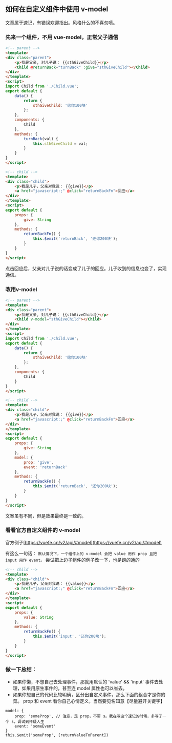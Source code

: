 ## 如何在自定义组件中使用 v-model

文章属于速记，有错误欢迎指出。风格什么的不喜勿喷。

### 先来一个组件，不用 vue-model，正常父子通信

```html
<!-- parent -->
<template>
<div class="parent">
    <p>我是父亲, 对儿子说： {{sthGiveChild}}</p>
    <Child @returnBack="turnBack" :give="sthGiveChild"></Child>
</div>
</template>
<script>
import Child from './Child.vue';
export default {
    data() {
        return {
            sthGiveChild: '给你100块'
        };
    },
    components: {
        Child
    },
    methods: {
        turnBack(val) {
            this.sthGiveChild = val;
        }
    }
}
</script>
```

```html
<!-- child -->
<template>
<div class="child">
    <p>我是儿子，父亲对我说： {{give}}</p>
    <a href="javascript:;" @click="returnBackFn">回应</a>
</div>
</template>
<script>
export default {
    props: {
        give: String
    },
    methods: {
        returnBackFn() {
            this.$emit('returnBack', '还你200块');
        }
    }
}
</script>
```
点击回应后，父亲对儿子说的话变成了儿子的回应。儿子收到的信息也变了，实现通信。

### 改用v-model
```html
<!-- parent -->
<template>
<div class="parent">
    <p>我是父亲, 对儿子说： {{sthGiveChild}}</p>
    <Child v-model="sthGiveChild"></Child>
</div>
</template>
<script>
import Child from './Child.vue';
export default {
    data() {
        return {
            sthGiveChild: '给你100块'
        };
    },
    components: {
        Child
    }
}
</script>
```

```html
<!-- child -->
<template>
<div class="child">
    <p>我是儿子，父亲对我说： {{give}}</p>
    <a href="javascript:;" @click="returnBackFn">回应</a>
</div>
</template>
<script>
export default {
    props: {
        give: String
    },
    model: {
        prop: 'give',
        event: 'returnBack'
    },
    methods: {
        returnBackFn() {
            this.$emit('returnBack', '还你200块');
        }
    }
}
</script>
```

文案虽有不同，但是效果最终是一致的。

### 看看官方自定义组件的 v-model
官方例子[https://vuefe.cn/v2/api/#model](https://vuefe.cn/v2/api/#model)

有这么一句话： ```默认情况下，一个组件上的 v-model 会把 value 用作 prop 且把 input 用作 event。```
尝试把上边子组件的例子改一下，也是跑的通的
```html
<!-- child -->
<template>
<div class="child">
    <p>我是儿子，父亲对我说： {{value}}</p>
    <a href="javascript:;" @click="returnBackFn">回应</a>
</div>
</template>
<script>
export default {
    props: {
        value: String
    },
    methods: {
        returnBackFn() {
            this.$emit('input', '还你200块');
        }
    }
}
</script>
```

### 做一下总结：
- 如果你懒，不想自己去处理事件，那就用默认的 'value' && 'input' 事件去处理，如果用原生事件的，甚至连 model 属性也可以省去。
- 如果你想自己的代码比较明确，区分出自定义事件，那么下面的组合才是你的菜。
prop 和 event 看你自己心情定义，当然要见名知意【尽量避开关键字】
```
model: {
    prop: 'someProp', // 注意，是 prop，不带 s。我在写这个速记的时候，多写了一个 s，调试到怀疑人生
    event: 'someEvent'
}
this.$emit('someProp', [returnValueToParent])
```

